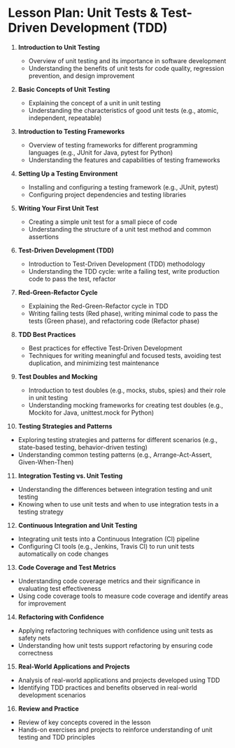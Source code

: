 # Lesson Plan: Unit Tests & Test-Driven Development (TDD)

1. **Introduction to Unit Testing**
   - Overview of unit testing and its importance in software development
   - Understanding the benefits of unit tests for code quality, regression prevention, and design improvement

2. **Basic Concepts of Unit Testing**
   - Explaining the concept of a unit in unit testing
   - Understanding the characteristics of good unit tests (e.g., atomic, independent, repeatable)

3. **Introduction to Testing Frameworks**
   - Overview of testing frameworks for different programming languages (e.g., JUnit for Java, pytest for Python)
   - Understanding the features and capabilities of testing frameworks

4. **Setting Up a Testing Environment**
   - Installing and configuring a testing framework (e.g., JUnit, pytest)
   - Configuring project dependencies and testing libraries

5. **Writing Your First Unit Test**
   - Creating a simple unit test for a small piece of code
   - Understanding the structure of a unit test method and common assertions

6. **Test-Driven Development (TDD)**
   - Introduction to Test-Driven Development (TDD) methodology
   - Understanding the TDD cycle: write a failing test, write production code to pass the test, refactor

7. **Red-Green-Refactor Cycle**
   - Explaining the Red-Green-Refactor cycle in TDD
   - Writing failing tests (Red phase), writing minimal code to pass the tests (Green phase), and refactoring code (Refactor phase)

8. **TDD Best Practices**
   - Best practices for effective Test-Driven Development
   - Techniques for writing meaningful and focused tests, avoiding test duplication, and minimizing test maintenance

9. **Test Doubles and Mocking**
   - Introduction to test doubles (e.g., mocks, stubs, spies) and their role in unit testing
   - Understanding mocking frameworks for creating test doubles (e.g., Mockito for Java, unittest.mock for Python)

10. **Testing Strategies and Patterns**
   - Exploring testing strategies and patterns for different scenarios (e.g., state-based testing, behavior-driven testing)
   - Understanding common testing patterns (e.g., Arrange-Act-Assert, Given-When-Then)

11. **Integration Testing vs. Unit Testing**
   - Understanding the differences between integration testing and unit testing
   - Knowing when to use unit tests and when to use integration tests in a testing strategy

12. **Continuous Integration and Unit Testing**
   - Integrating unit tests into a Continuous Integration (CI) pipeline
   - Configuring CI tools (e.g., Jenkins, Travis CI) to run unit tests automatically on code changes

13. **Code Coverage and Test Metrics**
   - Understanding code coverage metrics and their significance in evaluating test effectiveness
   - Using code coverage tools to measure code coverage and identify areas for improvement

14. **Refactoring with Confidence**
   - Applying refactoring techniques with confidence using unit tests as safety nets
   - Understanding how unit tests support refactoring by ensuring code correctness

15. **Real-World Applications and Projects**
   - Analysis of real-world applications and projects developed using TDD
   - Identifying TDD practices and benefits observed in real-world development scenarios

16. **Review and Practice**
   - Review of key concepts covered in the lesson
   - Hands-on exercises and projects to reinforce understanding of unit testing and TDD principles
